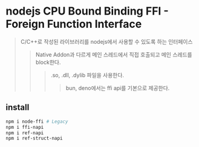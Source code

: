 # nodejs CPU Bound Binding FFI - Foreign Function Interface

> C/C++로 작성된 라이브러리를 nodejs에서 사용할 수 있도록 하는 인터페이스
>
> > Native Addon과 다르게 메인 스레드에서 직접 호출되고 메인 스레드를 block한다.
> >
> > > .so, .dll, .dylib 파일을 사용한다.
> > >
> > > > bun, deno에서는 ffi api를 기본으로 제공한다.

## install

```sh
npm i node-ffi # Legacy
npm i ffi-napi
npm i ref-napi
npm i ref-struct-napi
```
